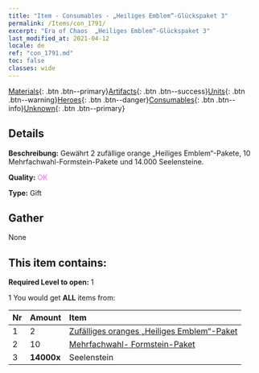 ```yaml
---
title: "Item - Consumables - „Heiliges Emblem“-Glückspaket 3"
permalink: /Items/con_1791/
excerpt: "Era of Chaos  „Heiliges Emblem“-Glückspaket 3"
last_modified_at: 2021-04-12
locale: de
ref: "con_1791.md"
toc: false
classes: wide
---
```

 [Materials](/de/Items/){: .btn .btn--primary}[Artifacts](/de/Items/Artifacts/){: .btn .btn--success}[Units](/de/Items/Units/){: .btn .btn--warning}[Heroes](/de/Items/Heroes/){: .btn .btn--danger}[Consumables](/de/Items/Consumables/){: .btn .btn--info}[Unknown](/de/Items/Unknown/){: .btn .btn--primary}

## Details
 **Beschreibung:** Gewährt 2 zufällige orange „Heiliges Emblem“-Pakete, 10 Mehrfachwahl-Formstein-Pakete und 14.000 Seelensteine.

 **Quality:** <span style="color: #DA70D6">OK</span>

 **Type:** Gift

## Gather

  None

## This item contains:

 **Required Level to open:** 1

 1 You would get **ALL** items  from:

  | Nr | Amount |     Item    |
  |:---|:-------|:------------|
  | 1 | 2 | [Zufälliges oranges „Heiliges Emblem“-Paket](/de/Items/con_1794/) | 
  | 2 | 10 | [Mehrfachwahl- Formstein-Paket](/de/Items/con_1480/) | 
  | 3 |  **14000x** | Seelenstein  |  | 

